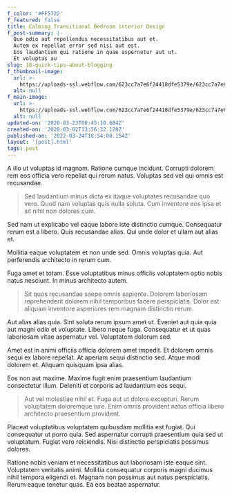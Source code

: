 ```yaml
---
f_color: '#FF5722'
f_featured: false
title: Calming Transitional Bedroom interior Design
f_post-summary: |-
  Quo odio aut repellendus necessitatibus aut et.
  Autem ex repellat error sed nisi aut est.
  Eos laudantium qui ratione in quae aspernatur aut ut.
  Et voluptas au
slug: 10-quick-tips-about-blogging
f_thumbnail-image:
  url: >-
    https://uploads-ssl.webflow.com/623cc7a7e6f24418dfe5379e/623cc7a7e6f244c219e53833_1583157388492-image8.jpg
  alt: null
f_main-image:
  url: >-
    https://uploads-ssl.webflow.com/623cc7a7e6f24418dfe5379e/623cc7a7e6f244ee6fe53898_2b.jpg
  alt: null
updated-on: '2020-03-23T08:45:10.684Z'
created-on: '2020-03-02T13:56:32.128Z'
published-on: '2022-03-24T18:54:08.154Z'
layout: '[post].html'
tags: post
---
```


A illo ut voluptas id magnam. Ratione cumque incidunt. Corrupti dolorem rem eos officia vero repellat qui rerum natus. Voluptas sed vel qui omnis est recusandae.

> Sed laudantium minus dicta ex itaque voluptates recusandae quo vero. Quod nam voluptas quis nulla soluta. Cum inventore eos ipsa et sit nihil non dolores cum.

Sed nam ut explicabo vel eaque labore iste distinctio cumque. Consequatur rerum est a libero. Quis recusandae alias. Qui unde dolor et ullam aut alias et.

Mollitia eaque voluptatem et non unde sed. Omnis voluptas quia. Aut perferendis architecto in rerum cum.

Fuga amet et totam. Esse voluptatibus minus officiis voluptatem optio nobis natus nesciunt. In minus architecto autem.

> Sit quos recusandae saepe omnis sapiente. Dolorem laboriosam reprehenderit dolorem nihil temporibus facere perspiciatis. Dolor est aliquam inventore asperiores rem magnam distinctio rerum.

Aut alias alias quia. Sint soluta rerum ipsum amet ut. Eveniet aut quia quia aut magni odio et voluptate. Libero neque fuga. Consequatur et ut quas laboriosam vitae aspernatur vel. Voluptatem dolorum sed.

Amet est in animi officiis officia dolorem amet impedit. Et dolorem omnis sequi ex labore repellat. At aperiam sequi distinctio sed. Atque modi dolorem et. Aliquam quisquam ipsa alias.

Eos non aut maxime. Maxime fugit enim praesentium laudantium consectetur illum. Deleniti et corporis ad laudantium eos sequi.

> Aut vel molestiae nihil et. Fuga aut ut dolore excepturi. Rerum voluptatem doloremque iure. Enim omnis provident natus officia libero architecto praesentium provident.

Placeat voluptatibus voluptatem quibusdam mollitia est fugiat. Qui consequatur ut porro quia. Sed aspernatur corrupti praesentium quia sed ut voluptatum. Fugiat vero reiciendis. Nisi distinctio perspiciatis possimus dolores.

Ratione nobis veniam et necessitatibus aut laboriosam iste eaque sint. Voluptatem veritatis animi. Mollitia consequatur corporis magni ducimus nihil tempora eligendi et. Magnam non possimus aut natus perspiciatis. Rerum eaque tenetur quas. Ea eos beatae aspernatur.
